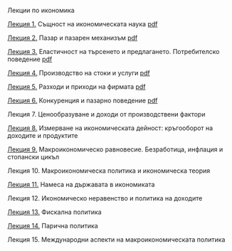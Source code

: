 Лекции по икономика

[Лекция 1.](l1.md) Същност на икономическата наука [pdf](l1.pdf)

[Лекция 2.](l2.md) Пазар и пазарен механизъм [pdf](l2.pdf)

[Лекция 3.](l3.md) Еластичност на търсенето и предлагането. Потребителско поведение [pdf](l3.pdf)

[Лекция 4.](l4.md) Производство на стоки и услуги [pdf](l4.pdf)

[Лекция 5.](l5.md) Разходи и приходи на фирмата [pdf](l5.pdf)

[Лекция 6.](l6.md) Конкуренция и пазарно поведение [pdf](l6.pdf)

Лекция 7. Ценообразуване и доходи от производствени фактори

[Лекция 8.](l8.md) Измерване на икономическата дейност: кръгооборот на доходите и продуктите

[Лекция 9.](l9.md) Макроикономическо равновесие. Безработица, инфлация и стопански цикъл

Лекция 10. Макроикономическа политика и икономическа теория

[Лекция 11.](l11.md) Намеса на държавата в икономиката

Лекция 12. Икономическо неравенство и политика на доходите

[Лекция 13.](l13.md) Фискална политика

[Лекция 14.](l14.md) Парична политика

Лекция 15. Международни аспекти на макроикономическата политика
